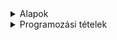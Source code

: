 <details>
<summary>Alapok</summary>

---

<details>
<summary>Típusok</summary>

---

# Alapvető típusok

| Primitív típus | Osztály | Leírás | min | max |
| :------------- | :------ | :----- | :-- | :-- |
| boolean | Boolean | logikai típus | true | false |
| char | Character | 16 bites UNICODE | karakter | karakter |
| byte | Integer | 8 bites előjeles egész | -128 | +127 |
| short | Integer | 16 bites előjeles egész | -32_768 | +32_767 |
| int | Integer | 32 bites előjeles egész | | -2_147_483_648 | +2_147_483_647 |
| long | Integer | 64 bites előjeles egész | -9_223_372_036_854_775_808 | +9_223_372_036_854_775_807 |
| float | Float | 32 bites lebegőpontos szám | -3,40292347E+38 | +3,40292347E+38 |
| double | Double | 64 bites lebegőpontos szám | -1,79769313486231570E+308 | +1,79769313486231570E+308 |

> osztályonként konstansok definálják a határokat

> egész számok: MIN_VALUE és a MAX_VALUE

> float és double: POSITIVE_INFINITY és a NEGATIVE_INFINITY

# Boolean - Logikai típus

> csak igaz/hamis értéket vehet fel (true vagy false) 1 vagy 0

```
boolean registered = false;
System.out.println(registered); // kimenet: false

boolean sold;
sold = true;

System.out.println(sold); // kimenet: true
```

# Szöveg és karakterek - String és char


```
char letter = 'R'; //szimpla aposztrof
//char letterError = "K"; //hiba

System.out.println(letter); // kimenet: R
```

# Kiírás és hozzáfűzés + operátorral

```
String text;
text = "teszt szöveg";
System.out.println("A text változó tartalma: " + text + "...");
```

# string literál felvétele

```
String text2 ="Teszt szöveg2";
System.out.println(text2);
```

```
String text3 = "Ez egy java \n String (új sorban...)";
System.out.println(text3);
```

# speciális karakterek

- \\n - sortörés
- \\t - tabulátor
- \\b - backspace

```
System.out.println(text + "\"\t" + text2);
```

```
System.out.println(text.contains("Teszt")); //false
```

### Stringek összehasonlítása

> == javaban nem működik (hashkódokat hasonlít össze)
> equals - metódussal kell megoldani

```
System.out.println(text.equals("teszt szöveg")); //true
System.out.println(text.equals(szoveg2)); //false
```

> if (szoveg==szoveg2) - EZ NEM JÓ

> if (szoveg.equals(szoveg2)) - Így kell megoldani

> String immutable object - nem lehet megváltoztatni a karaktereket
> elérni el tudom (lekérdezni le tudom), de megváltoztatni nem

```
String name = "Teszt Elek";
System.out.println(name.charAt(0)); //name.charAt(0) = 't';
```

> felílárást - StringBuilder osztállyal lehet megoldani

# Egész számok - primitív típus

> deklaráció: number nevű változó, amelynek típusa egész szám

```
int number;
```

> definíció: a number változó értéket kap

```
number = 100;
```

> deklaráció és definíció

```
int number2 = 200;
```

> \+ operátor: összefűzés (konkannetáció)

```
System.out.println("Két szám összege: " + number + number2);
```

> kimenet: 100200

```
System.out.println("Két szám összege: " + (number + number2));
```

> kimenet: 300

# int vs Integer

> int -> primitív tipus
> Integer -> object


> érték tipus (mem. tárolás)

```
@SuppressWarnings("unused")
int primitiveNumber = 44;
```

> referencia tipus (mem. tárolás)
```
@SuppressWarnings("unused")
Integer numberObject = 55;
```

> int szamPrimitívTeszt = null; //hibára fut

```
@SuppressWarnings("unused")
Integer szamObjTeszt = null;
int szamPrimitivTeszt2 = 0;
```

# Double

> 3.0 ADATVESZTÉS (egész számot egész számmal osztottam):

```
double fraction = 10/3;
System.out.println(fraction);
```

### Hogyan lehet megoldani?
		
> 1. Megoldás

```
double fraction1 = 10.0/3;
System.out.println(fraction1);
```

> 2. Megoldás

```
double fraction2 = 10/3f;
System.out.println(fraction2);
```

> 3. Megoldás

```
double fraction3 = 10/3d;
System.out.println(fraction3);
```

> 4. Megoldás: típuskényszerítés: kasztolás 

```
double fraction4 = (double)10/3;
System.out.println(fraction4);
```

</details>

<details>
<summary>OPERÁTOROK -> műveletvégző "jelek"</summary>

---

> OPERANDUS -> amiken a műveleteket végezzük

```
int result = a + b; //a és b operandus, + =
```

> értékadó operátor, egy darab =


int number1 = 5;
int number2 = 10;


> Matematikai operátorok

> + -  * / (egész osztás) % (MOD) modulo - maradékképzés

```
System.out.println("Összege: " + (number1 + number2));
int difference = number2 - number1;
System.out.println("Különbség: " + difference);
```
		
> maradékképzés - MOD: modulo

```
System.out.println(5 % 7); //5
System.out.println(4 % 2); //0
System.out.println(6 % 2); //0
System.out.println(2 % 1); //0
System.out.println(12 % 5); //2
```

> Értéknövelő (inkrementálás) és értékcsökkentő(dekrementálás)

> * ++ és --
> prefix és postfix

```
int szam3 = 7;
System.out.println(++szam3); //8
System.out.println(szam3++); //8
System.out.println(szam3); //9
```

> balérték - jobbérték (right value, left value)
   > mindig a baloldalon álló kifejezés veszi a jobboldalon állót

```
int a = 10;
int b = 12;
a = b;
System.out.println(a); //12
```
		
		
> Relációs operátorok (összehasonlító operátorok) - elágazásoknál
> < > <= >= !=(nem egyenlő)  == (egyenlőség)
		
> Logikai operátorok - Bool algebra műveletei

- ÉS (AND) -> && - altgr+c
- VAGY (OR) -> || - altgr +w
- Negálás (Tagadás) -> !
- Kizáró vagy -> XOR

```
boolean A = true;
boolean B = false;

System.out.println("A és B értéke: " + (A && B)); //false
System.out.println("A vagy B értéke: " + (A || B)); //true
System.out.println("A értékének tagadása: " + !A); //false

System.out.println(A && B || A); //true
System.out.println(A || (B && A)); //true

System.out.println(5 == 7); //false
System.out.println(5 <= 5); //true
```
		
> Operátorok sorrendisége (precedenciája)

- általában a matematika szabályai érvényesek
- érdemes zárójelezni
- értékadásnál jobbról balra történik a végrehajtás
- alapértelmezetten pedig balról jobbra

- i++, i-- postix értéknövelés, értékcsökkentés
- ++i, --i prefix értéknövelés, értékcsökkentés
- * /
- + -
- biteltolás
- összehasonlító operátorok -> <> <= stb.
- egyenlőség vizsgálat -> == !=
- Bitműveletek -> AND OR XOR
- Logikai műveletek és -> && AND
- Logikai műveletek vagy -> || OR
- ternary operator -> (short if) kifejezés(logikai) ? igaz: hamis
- értékadás

</details>

<details>
<summary>Számítások</summary>

---

# Math osztály elemei

### hatványozás

```
System.out.println(Math.pow(2, 3)); //8.0
```

### gyökvonás

```
System.out.println(Math.sqrt(25)); //5.0
```

### Pi értéke (nem 3.14)

```
System.out.println(Math.PI);
```

### abszolútérték

```
int abszulutErtek = Math.abs(-44);
System.out.println(abszulutErtek); //44
```

> **hiba** -> int eredmeny = Math.pow(2, 3);

```
double eredmeny = Math.pow(2, 3);
```

### Kerekítések

> Round - matematika szabályai szerint kerekít
System.out.println(Math.round(24.5)); //25

> lefelé kerekítés

```
System.out.println(Math.floor(24.9)); //24.0
```

> felfelé kerekítés

```
System.out.println(Math.ceil(24.1)); //25.0
```

</details>

<details>
<summary>Véletlen számok generálása</summary>

---

> new operátor memória terület foglalás - példányosítás

> r néven létrejön az objektum

> pszeudó véletlen szám - ál véletlen

```
Random r = new Random();
```

> egy db véletlen szám generálása 1-100 között

```
int tesztVelSzam = r.nextInt(100)+1;
System.out.println("Véletlen szám 1-100: " + tesztVelSzam);
```

> 1-2 közötti tartományban véletlen szám:

```
int tesztVelSzam2 = r.nextInt(2)+1;
System.out.println("Véletlen szám 1-2: " + tesztVelSzam2);
```

> 5-10 közötti tartományban véletlen szám:

```
int tesztVelSzam3 = r.nextInt((10-5)+1)+5;
System.out.println("Véletlen szám 5-10: " + tesztVelSzam3);
```

> Általános képlet: r.nextInt((max-min)+1)+min;

</details>

<details>
<summary>Kiírás, beolvasás</summary>

---

# Scanner és BufferedReader

- Scanner a régebbi osztály, BufferedReader az újabb
- BufferedReader - gyorsabb a feldolgozás, szálbiztos, szinkronizált és többszálú

### SCANNER

- System.in - standard bemenet - billentyűzet
- scObj néven létrejön egy objektumpéldány,
- new kulcsszó memória terület foglalást jelent

```
Scanner scObj = new Scanner(System.in);
		
/* szöveg beolvasása Scanner osztállyal */
System.out.println("Kérem adja meg a nevét(Scanner): ");
String beolvasottNev = scObj.nextLine();

System.out.println("A megadott név ez volt: " + beolvasottNev);
```
		
- egész szám beolvasása Scanner osztállyal:
- konvertálásra is szükség van ami a billentyűzetről érkezik az String,
- ha ettől eltérő típusba szeretném tárolni
- akkor konvertálnom kell

```
System.out.print("Adja meg az életkorát(egész szám)(Scanner): ");
int eletKor = Integer.parseInt(scObj.nextLine());

System.out.println("Kor: " + eletKor);
```

> törtszám beolvasása Scanner és átalakítással

```
System.out.print("Kérem adja meg a súlyát(törtszám)(Scanner): ");
double testSuly = Double.parseDouble(scObj.nextLine());
		
System.out.println("Testsúly: " + testSuly);
```

### BUFFEREDREADER

```
BufferedReader brObj = new BufferedReader(new InputStreamReader(System.in));
```

> szöveg beolvasása BufferedReader osztállyal

```
System.out.print("Adja meg a nevét (BufferedReader): ");
String beolvasottNev2 = brObj.readLine();

System.out.println("A megadott név(Br): " + beolvasottNev2);
```

> egész szám beolvasása BufferedReader osztállyal és konvertálással

```
System.out.print("Kérem adja meg a magasságát(cm) - egész szám (BufferedReader): ");
int magassag = Integer.parseInt(brObj.readLine());

System.out.println("A megadott magasság(BR): " + magassag + "cm");
```

> törtszám beolvasása BufferedReader osztállyal és konvertálással

```
System.out.print("Adja meg a cipőméretét (törtszám): ");
double cipoMeret = Double.parseDouble(brObj.readLine());

System.out.println("A cipő mérete: " + cipoMeret);
```

> bezárja a brObj-et

```
brObj.close();
```

> bezárja a scObj-ektet- memória terület felszabadítás

```
scObj.close();
```

</details>

<details>
<summary>Elágazások</summary>

---

- Mikor használjuk?
- Egy feltételtől függően a programunkat valamilyen irányba szeretnénk vezérelni.
- Három fajtája van: egyirányú, kétirányú és több irányú

### Egyirányú elágazás

##### csak az igaz ággal foglalkozunk

- Feladat01: Kérjük be a kinti hőmérsékletet,
- majd döntsük el,
- hogy fagy -e odakint (0 fok alatt van -e)!

```
System.out.println("Feladat - 1: Fagy -e? (egyirányú elágazás)");

System.out.print("Kérem adja meg a kinti hőmérsékletet(egész szám): ");
int homerseklet = Integer.parseInt(sc.nextLine());

/* a zárójelen belüli rész a feltétel (condition): úgy kell megfogalmazni,
 * hogy logikai tipus legyen true(igaz) vagy false(hamis)
 */

if (homerseklet < 0) {
	System.out.println("Fagy odakint!!!"); //Igaz blokk: ha a felt. igaz
}
System.out.println();
```

### Kétirányú elágazás

- Feladat02: Kérjünk be egy pozitív egész számot,
- majd döntsük el,
- hogy páros vagy páratlan!

```
System.out.println("2. feladat - páros - páratlan vizsgálat:");

System.out.print("Kérem adjon meg egy pozitív egész számot: ");
int egeszSzam = Integer.parseInt(sc.nextLine());

/* egyenlőség vizsgálatnál 2 db ==
 * TOP1 hiba feltételen belül vki. egy 1 db = -et rak!
 */

if (egeszSzam % 2 == 0) {
	//igaz ág
	//több utasítás is szerepelhet itt
	System.out.println("Páros...");
} else {
	//hamis ág
	//több utasítás is szerepelhet itt
	System.out.println("Páratlan");
}
System.out.println();
```

### Többirányú elágazás

> Mikor van rá szükség? Ha 2-nél több irány kell.

- Feladat03: Kérjünk be két egész számot,
- majd döntsük el,
- melyik kisebb/nagyobb esetleg egyenlő!

```
System.out.println("Feladat3: számok vizsgálata:");

System.out.print("Kérem adja meg az első számot: ");
int elsoSzam = Integer.parseInt(sc.nextLine());

System.out.print("Kérem adja meg a második számot: ");
int masodikSzam = Integer.parseInt(sc.nextLine());

/* else-if blokk akárhányszor ismétlődhet
 * if az eleje és else blokk a vége
 */

if (elsoSzam > masodikSzam) {
	System.out.println("Első szám nagyobb...");
} else if (masodikSzam > elsoSzam) {
	System.out.println("A második szám volt a nagyobb..");
} else {
	System.out.println("Egyenlő...");
} 
System.out.println();
System.out.println();
```

```
if (condition1) {
	implementation
} else if (condition2) {
	implementation
} else if (condition3) {
	implementation
} else {
	implementation
}
```

> pszeudó - mondatszerű leírás

```
ha (feltétel), akkor
	ut1
különben ha(feltétel2), akkor
	ut2
egyébként ut3
```
			
### Switch-case

> Többirányú elágazást valósít meg

> ez a szerkezet kötött a lehetőségek száma

> csak konkrét értéket tud vizsgálni (intervallumot nem)
		
- Feladat04: Bekérünk egy érdemjegyet számmal, majd kiírjuk szövegesen.

```
System.out.print("Kérem adja meg az érdemjegyet, egész szám(1-5): ");
int erdemJegy = Integer.parseInt(sc.nextLine());

switch (erdemJegy) {
	case 1: System.out.println("Elégtelen");
		break;
	case 2: System.out.println("Elégséges");
		break;
	case 3: System.out.println("Közepes");
		break;
	case 4: System.out.println("Jó");
		break;
	case 5: System.out.println("Jeles");
		break;
	default: System.out.println("Hibás értéket adott meg!!!");
		break;
}
System.out.println();
```

- default: alapértelmezett: ha egyik ágba sem megy bele
- break: a switch utáni részre ugrik- kilép a switch-ből
		
- Feladat: Bekérjuk a nap sorszámát,
- majd kiírjuk szövegesen,
- hogy hétköznap vagy hétvége esetleg hibás adat.

```
System.out.println("Feladat05: hétköznap/hétvége:");

System.out.println("Kérem adja meg a nap sorszámát, egész számmal(1-7): ");
int napSorSzam = Integer.parseInt(sc.nextLine());

switch (napSorSzam) {
	case 1:
	case 2:
	case 3: 
	case 4: 
	case 5: System.out.println("Hétköznap");
		break;
	case 6: 
	case 7: System.out.println("Hétvége");
		break;
default: System.out.println("Hibás értéket adtál meg!!!");
		break;
}
System.out.println();

sc.close();
```

</details>

<details>
<summary>Ciklusok</summary>

---

- Ciklust mikor használunk?
- Ha ismétlődő utasításra vagy utasításokra van szükség
- For ciklust mikor használjuk?
- Tudjuk, hogy hányszor kell ismételni.

- Példákban: ismételd 5X, valahányszor,
- tömbkezelő műveletek,
- intervallumon belüli vizsgálat

- Feladat01: Bekérjuk a felhasználó nevét, majd kiírjuk ötször

```
System.out.println("Feladat1 - Név 5X:");

System.out.print("Kérem adja meg a nevét: ");
String nev = sc.nextLine();

// for (int i = 0; i < ismetlesSzam; i++) {}

for (int i = 0; i < 5; i++) {
	/* ciklusmag: annyiszor kerül végrehajtásra, ahányszor a ciklus */
	System.out.println((i+1) + ".futás: " + nev);
}
System.out.println();
```
		
- Feladat02: Kérjünk be egy szöveget és ismétlésszámot,
- majd írjuk ki egymás alá a szöveget annyiszor,
- amekkora értéket megadtunk!

```
System.out.println("Feladat02: szöveg valahányszor: ");
System.out.print("Kérem adja meg a szöveget: ");
String szoveg = sc.nextLine();

System.out.print("Adjon meg egy ismétlésszámot: ");
int ismetlesSzam = Integer.parseInt(sc.nextLine());

for (int i = 0; i < ismetlesSzam; i++) {
	System.out.println(szoveg);
}
System.out.println();
```

- Feladat03: Kérjünk be 5 egész számot,
- majd mindegyikről döntsük el,
- hogy osztható-e hárommal maradék nélkül!

```
System.out.println("Feladat03: Osztható -e hárommal:");

int szamBekert; //deklaráció

for (int i = 0; i < 5; i++) {
	System.out.print("Kérem adja meg a(z): " + (i+1) + "/5 számot: ");
	szamBekert = Integer.parseInt(sc.nextLine()); //definíció

	if (szamBekert % 3 == 0) {
		System.out.println("Hárommal osztható");
	} else {
		System.out.println("Nem osztható hárommal");
	}
}		
System.out.println();
```

- Feladat04: 10-től visszafelé 1-ig egyessével,
- szóközzel elválasztva egymás mellé írjuk ki a számokat

```
System.out.println("Feladat4: 10-től 1-ig számok egyessével");

for (int i = 10; i > 0; i--) {
	System.out.print(i + " ");
}		
System.out.println();
```

- Feladat05: Kérjünk be egy kezdő és egy végértéket,
- majd írjuk ki a két érték közötti hárommal és néggyel
- maradék nélkül osztható számokat (egymás mellé szóközzel elválasztva)

```
System.out.println("Feladat05: intervallumvizsgálat");

System.out.print("Kérem adja meg a kezdőértéket: ");
int kezdoErtek = Integer.parseInt(sc.nextLine());

System.out.print("Kérem adja meg a végértéket: ");
int vegErtek = Integer.parseInt(sc.nextLine());

for (int i = kezdoErtek; i <= vegErtek; i++) {
	if (i % 3 == 0 && i % 4 == 0) {
		System.out.print( i + " ");
	}
}
```
		
### While ciklus

- Mikor használjuk?
- Mikor nem tudjuk, hogy hányszor fut le.
 
- Elöltesztelős ciklus:
   - először megnézi a ciklusfeltételt, ha igaz,
   - akkor lefuttatja azt, amit a ciklusmagban talál.
   - Lehet, hogy egyszer sem fut le.

- Végtelen ciklus:
   - Nem ér véget, nem áll le.
   - Mi okozza?
   - Ha rosszul határozzuk meg a kilépési feltételt.

- Feladatoknál kulcsszó:
   - fájlkezelés: amíg a fájl végéig nem érünk
   - NAGYON fontos a ciklusfeltétel helyes megfogalmazása, hogy ne legyen végtelen ciklus.

- Feladat: Vegyünk számokat 0-tól,
- addig amig a 7-tel osztható számok összege át nem lépi a 100-at!

```
int szamlalo = 0;
int osszeg = 0;

while (osszeg < 100) {
	//ciklusmag
	szamlalo++;

	if (szamlalo%7 == 0) {
		osszeg += szamlalo; //osszeg = osszeg + szamlalo;
		System.out.println(szamlalo);
	}
}

System.out.println("Számláló értéke: " + szamlalo);
System.out.println("Összeg értéke: " + osszeg);
```

### Do-While ciklus

- Itt sem tudjuk, hogy hányszor kell ismételni
- hátultesztelős ciklus
- egyszer biztosan lefut, utána ellenőrzi a feltételt,
- ha igaz, akkor belemegy a ciklusba és végrehajta, amit a ciklusmagban talál

- Feladat1: Addig kérek be számokat, amíg 0-at nem adok meg!

```
System.out.println("Feladat01: Számok, amíg nem 0:");

// szamBekert változónál a dek. és def. szétszedjuk, azért, hogy a feltötesnél lássa a ciklus

do {
	System.out.print("Adjon meg egy egész számot (0-ra kilép): ");
	szamBekert = Integer.parseInt(sc.nextLine());
} while (szamBekert !=0);

System.out.println("Kiléptem, mert 0-at adtál meg...");
```

- Feladat02: Addig dobok 6oldalú kockával, amíg 6-os nem lesz

```
System.out.println("Feladat02: kockadobós 6-osig");
Random r = new Random();
int velSzam;

do {
	velSzam = r.nextInt(6)+1;
	System.out.print(velSzam + " ");
} while (velSzam !=6);
System.out.println();
System.out.println("6-ost dobtál gratulálok!!!");
```

</details>

---

</details>


<details>
<summary>Programozási tételek</summary>

---

<details>
<summary>Eldöntés</summary>

---

- egy halmazon belül vizsgáljuk,
- hogy egy érték benne van,
- vagy nincs.

- true/false

```
public static boolean decide(int[] arr, int search) {
	boolean answer = false;
	int i = 0;

	while (i < arr.length && arr[i] != search) {
		i++;
	}

	if (i < arr.length) {
		answer = true;
	}
	return answer;
}

public static void main(String[] args) {
	int search = 10;
	int[] arr = {1,2,3,4,5,6,7,8,9,10,11,...};

	if(decide(arr, search)) {
		System.out.println("Az adott szám: " + search + " benne van a tömbben.");
	} else {
		System.out.println("Az adott szám: " + search + " nincs benne a tömbben.");
	}
}
```
 
</details>

<details>
<summary>Kiválasztás</summary>

- egy sorozatban keresünk egy elemet,
- de biztosan tudjuk, hogy valahol benne van.

```
public static int selection(int[] arr, int search) {
	int i = 0;
	while (arr[i] != search) {
		i++;
	}
	return i;
}

public static void main(String[] args) {
	int index = 10;
	int[] arr = {1,2,3,4,5,6,7,8,9,10,11,...};

	System.out.println("A keresett szám indexe: " + selection(arr, index));
}
```

</details>

<details>
<summary>Kiválogatás</summary>

---

- egy halmaz elemei közül kiválogatjuk
- az adott tulajdonságú elemket

```
public static int evenPieceCount(int[] arr) {
	int count = 0;
	for (int item : tomb) {
		if (item %2==0) {
			count++;
		}
	}
	return count;
}

public static void main(String[] args) {
	int[] arr = {1,2,3,4,5,6,7,8,9,10,11,...};

	System.out.print("A tömb elemei: ");
	for(int item : arr) {
		System.out.print(item + " ");
	}
	System.out.println();

	int[] evenArray = new int[evenPieceCount(arr)];
	int[] unmatchedArray = new int[arr.length - evenPieceCount(evenArray)];
	int evenIndex = 0;
	int unmatchedIndex = 0;

	for(int i = 0; i < arr.length; i++) {
		if(arr[i] % 2 == 0) {
			evenArray[evenIndex] = arr[i];
			evenIndex++;
		} else {
			unmatchedArray[unmatchedIndex] = arr[i];
			unmatchedIndex++;
		}
	}

	System.out.print("A tömb páros elemei: ");
	for(int item : evenArray) {
		System.out.print(item + " ");
	}
	System.out.println();

	System.out.print("A tömb páratlan elemei: ");
	for(int item : unmatchedArray) {
		System.out.print(item + " ");
	}
}
```

</details>

<details>
<summary>Maximum kiválasztás</summary>

---

- egy halmazon belül keressük
- a legnagyobb értékű elemet.

- kiegészítés: Melyik indexen van a legnagyobb érték?

```
public static void main(String[] args) {
	int[] arr = {1,2,3,4,5,6,7,8,9,10,11,...};

	int max = arr[0];
	int maxIndex = 0;

	for(int i = 0; i < arr.length; i++) {
		if(arr[i] > max) {
			max = arr[i];
			maxIndex = i;
		}
	}
	System.out.println("Maximum érték a tömbben: " + max + "\nMaximum érték indexe: " + maxIndex);
}
```

</details>

<details>
<summary>Minimum kiválasztás</summary>

---

- Egy halmazon belül keressük a legkisebb értékű elemet

```
public static void main(String[] args) {
	int[] arr = {1,2,3,4,5,6,7,8,9,10,11,...};

	int min = arr[0];
	int minIndex = 0;

	for(int i = 0; i < arr.length; i++) {
		if(arr[i] < min) {
			min = arr[i];
			minIndex = i;
		}
	}
	System.out.println("Minimum érték a tömbben: " + min + "\nMinimum érték indexe: " + minIndex);
}
```

</details>

<details>
<summary>Megszámlálás</summary>

---

- Meghatározza egy halmazon belül az adott tulajdonságú elemek számát

```
public static void main(String[] args) {
	int[] arr = {1,2,3,4,5,6,7,8,9,10,11,...};

	int evenCount = 0;
	int unmatchedCount = 0;

	for(int item : arr) {
		if(item % 2 == 0) {
			evenCount++;
		} else {
			unmatchedCount++;
		}
	}
	System.out.println("A tömb páros elemeinek száma: " + evenCount + "\nA tömb páratlan elemeinek száma: " + unmatchedCount);
}
```

</details>

<details>
<summary>Metszet</summary>

---

- azoknak az elemeknek a kiválasztása,
- amelyek mind a két halmazban megtalálhatóak.

- Az egyes tömbökön belül nem lehetnek ismétlődések.

```
public static boolean decide(int[] arr, int search) {
	boolean itsIn = false;
	int i = 0;

	do {
		if(arr[i] == search) {
			itsIn = true;
		}
		i++;
	} while(!itsIn && i < arr.length);

	return itsIn;
}

public static int newArraySize(int[] arrA, int[] arrB) {
	// kiderítjük, hány darab egyezés van - ez lesz az új tömb mérete
	int count = 0;

	for(int i = 0; i < arrB.length; i++) {
		if(decide(arrA, arrB[i])) {
			count++;
		}
	}

	return count;
}

public static int[] resultArrListening(int[] arrA, int[] arrB) {
	int[] resultArr = new int[newArraySize(arrA, arrB)];
	int index = 0;

	for(int i = 0; i < arrB.length; i++) {
		if(decide(arrA, arrB[i])) {
			resultArr[index] = arrB[i];
			index++;
		}
	}
	return resultArr;
}

public static void main(String[] args) {
	int[] arrA = {1,2,3,4,5,6,7,8,9,10};
	int[] arrB = {6,7,8,9,10,11,12,13,14,15};

	System.out.print("\"A\" tömb elemei: ");
	for(int item : arrA) {
		System.out.print(item + " ");
	}
	System.out.println();

	System.out.print("\"B\" tömb elemei: ");
	for(int item : arrB) {
		System.out.print(item + " ");
	}
	System.out.println();

	System.out.print("Metszet: ");
	for(int item : resultArrListening(arrA, arrB)) {
		System.out.print(item + " ");
	}
}
```

</details>

<details>
<summary>Összegzés</summary>

---

- Meghatározza egy számsorozat(tömb) elemeinek összegét

```
public static void main(String[] args) {
	int[] arr = {1,2,3,4,5,6,7,8,9,10,11,...};
	int result = 0;

	for(int item : arr) {
		result += item;
	}
	System.out.println(result);
}
```

</details>

<details>
<summary>Unio</summary>

---

- két halmaz elemei közül legalább az egyikben szerepelnie kell.
- A halmazokon belül nincs ismétlődés

```
private static boolean decide(int[] arr, int search) {
	boolean itsIn = false;
	int i = 0;

	do {
		if (arr[i] == search) {
			itsIn = true;
		}
		i++;
	} while (!itsIn && i < arr.length);
	return itsIn;
}

private static int matchesNumbersDefines(int[] arrA, int[] arrB) {
	int count = 0;

	for (int i = 0; i < arrB.length; i++) {
		if (decide(arrA, arrB[i])) {
			count++;
		}
	}
	return count;
}

private static int[] resultArray(int[] arrA, int[] arrB) {
	int arraySize = (arrA.length + arrB.length) - matchesNumbersDefines(arrA, arrB);
	int[] resultArray = new int[arraySize];

	//1.lépés arrA-ból minden elemet belepakolok az eredmenytömbbe
	for(int i = 0; i < arrA.length; i++) {
		resultArray[i] = arrA[i];
	}

	//2. lépés: arrB-ből azokat helyezzük bele, ami még nincs benne
	int resultArraySize = arrA.length;

	for(int i = 0; i < arrB.length; i++) {
		if(!decide(resultArray, arrB[i])) {
			resultArray[resultArraySize] = arrB[i];
			resultArraySize++;
		}
	}
	return resultArray;		
}

public static void main(String[] args) {
	int[] arrA = {1,2,3,4,5,6,7,8,9,10};
	int[] arrB = {6,7,8,9,10,11,12,13,14,15};

	System.out.print("\"A\" tömb elemei: ");
	for(int item : arrA) {
		System.out.print(item + " ");
	}
	System.out.println();

	System.out.print("\"B\" tömb elemei: ");
	for(int item : arrB) {
		System.out.print(item + " ");
	}
	System.out.println();

	System.out.print("Unio: ");
	for(int item : resultArray(arrA, arrB)) {
		System.out.print(item + " ");
	}
}
```

</details>

<details>
<summary>Rendezések</summary>

---

<details>
<summary>Buborékrendezés</summary>

---

```
public static void main(String[] args) {

	int[] arr = {1,2,3,4,5,6,7,8,9,10,...};

	System.out.print("Tömb elemei: ");
	for(int item : arr) {
		System.out.print(item + " ");
	}
	System.out.println();

	System.out.print("Rendezett tömb elemei: ");
	for(int item : bubbleSort(arr)) {
		System.out.print(item + " ");
	}
}

public static int[] bubbleSort(int[] arr) {
	int temp;

	for(int i = 0; i < arr.length; i++) {
		for(int j = 0; j < arr.length-i-1; j++) {
			if(arr[j] > arr[j+1]) {
				temp = arr[j];
				arr[j] = arr[j+1];	
				arr[j+1] = temp;
			}
		}
	}
	return arr;
}
```

</details>

<details>
<summary>Egyszerű cserés rendezés</summary>

---

```
public static void main(String[] args) {

	int[] arr = {1,2,3,4,5,6,7,8,9,10,...};

	System.out.print("Tömb elemei: ");
	for(int item : arr) {
		System.out.print(item + " ");
	}
	System.out.println();

	System.out.print("Tömb elemei rendezve: ");
	for(int item : exchangeSort(arr)) {
		System.out.print(item + " ");
	}
}

private static int[] exchangeSort(int[] arr) {
	for(int i = 0; i < arr.length-1; i++) {
		for(int j = i+1; j < arr.length; j++) {
			if(arr[i] > arr[j]) {
				int temp = arr[j];
				arr[j] = arr[i];
				arr[i] = temp;
			}
		}
	}

	return arr;
}
```

</details>

<details>
<summary>Minimum kiválasztásos rendezés</summary>

---

```
public static void main(String[] args) {
		
	int[] arr = {1,2,3,4,5,6,7,8,9,10,...};

	System.out.print("Tömb elemei: ");
	for(int item : arr) {
		System.out.print(item + " ");
	}
	System.out.println();

	System.out.print("A tömb rendezve: ");
	minChangeSort(arr);
}

private static void minChangeSort(int[] arr) {
	int change;
	int minIndex;

	for (int i = 0; i < arr.length; i++) {
		minIndex = i;
		for (int j = i+1; j < arr.length; j++) {
			if (arr[j] < arr[minIndex]) {
				minIndex = j;
			}
		}
	
		//csere
		if (i != minIndex) {
			change = arr[i];
			arr[i] = arr[minIndex];
			arr[minIndex] = change;
		}
		System.out.print((i+1) + ".futás: ");
		for(int item : arr) {
			System.out.print(item + " ");
		}
		System.out.println();
	}
}
```

</details>

</details>

[Főmenü](../README.md)
